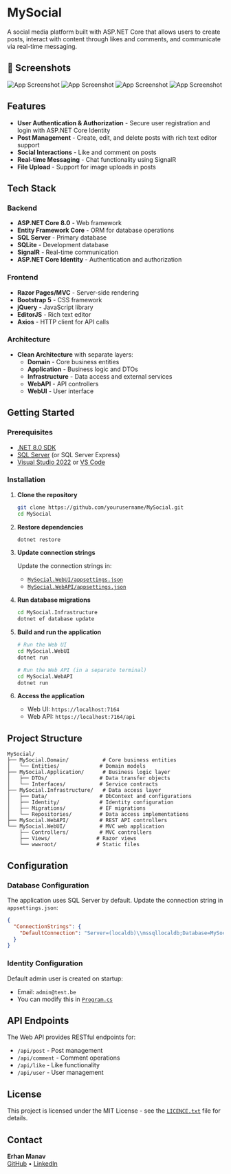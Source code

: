 # MySocial

A social media platform built with ASP.NET Core that allows users to create posts, interact with content through likes and comments, and communicate via real-time messaging.

## 📸 Screenshots

![App Screenshot](Screenshots/home.png)
![App Screenshot](Screenshots/Comment.png)
![App Screenshot](Screenshots/Chats.png)
![App Screenshot](Screenshots/Chat.png)
## Features

- **User Authentication & Authorization** - Secure user registration and login with ASP.NET Core Identity
- **Post Management** - Create, edit, and delete posts with rich text editor support
- **Social Interactions** - Like and comment on posts
- **Real-time Messaging** - Chat functionality using SignalR
- **File Upload** - Support for image uploads in posts

## Tech Stack

### Backend
- **ASP.NET Core 8.0** - Web framework
- **Entity Framework Core** - ORM for database operations
- **SQL Server** - Primary database
- **SQLite** - Development database
- **SignalR** - Real-time communication
- **ASP.NET Core Identity** - Authentication and authorization

### Frontend
- **Razor Pages/MVC** - Server-side rendering
- **Bootstrap 5** - CSS framework
- **jQuery** - JavaScript library
- **EditorJS** - Rich text editor
- **Axios** - HTTP client for API calls

### Architecture
- **Clean Architecture** with separate layers:
  - **Domain** - Core business entities
  - **Application** - Business logic and DTOs
  - **Infrastructure** - Data access and external services
  - **WebAPI** - API controllers
  - **WebUI** - User interface

## Getting Started

### Prerequisites
- [.NET 8.0 SDK](https://dotnet.microsoft.com/download/dotnet/8.0)
- [SQL Server](https://www.microsoft.com/en-us/sql-server/sql-server-downloads) (or SQL Server Express)
- [Visual Studio 2022](https://visualstudio.microsoft.com/) or [VS Code](https://code.visualstudio.com/)

### Installation

1. **Clone the repository**
   ```bash
   git clone https://github.com/yourusername/MySocial.git
   cd MySocial
   ```

2. **Restore dependencies**
   ```bash
   dotnet restore
   ```

3. **Update connection strings**
   
   Update the connection strings in:
   - [`MySocial.WebUI/appsettings.json`](MySocial/MySocial.WebUI/appsettings.json)
   - [`MySocial.WebAPI/appsettings.json`](MySocial/MySocial.WebAPI/appsettings.json)

4. **Run database migrations**
   ```bash
   cd MySocial.Infrastructure
   dotnet ef database update
   ```

5. **Build and run the application**
   ```bash
   # Run the Web UI
   cd MySocial.WebUI
   dotnet run
   
   # Run the Web API (in a separate terminal)
   cd MySocial.WebAPI
   dotnet run
   ```

6. **Access the application**
   - Web UI: `https://localhost:7164`
   - Web API: `https://localhost:7164/api`

## Project Structure

```
MySocial/
├── MySocial.Domain/           # Core business entities
│   └── Entities/             # Domain models
├── MySocial.Application/      # Business logic layer
│   ├── DTOs/                 # Data transfer objects
│   └── Interfaces/           # Service contracts
├── MySocial.Infrastructure/   # Data access layer
│   ├── Data/                 # DbContext and configurations
│   ├── Identity/             # Identity configuration
│   ├── Migrations/           # EF migrations
│   └── Repositories/         # Data access implementations
├── MySocial.WebAPI/          # REST API controllers
└── MySocial.WebUI/           # MVC web application
    ├── Controllers/          # MVC controllers
    ├── Views/               # Razor views
    └── wwwroot/             # Static files
```

## Configuration

### Database Configuration
The application uses SQL Server by default. Update the connection string in `appsettings.json`:

```json
{
  "ConnectionStrings": {
    "DefaultConnection": "Server=(localdb)\\mssqllocaldb;Database=MySocialDb;Trusted_Connection=true;MultipleActiveResultSets=true"
  }
}
```

### Identity Configuration
Default admin user is created on startup:
- Email: `admin@test.be`
- You can modify this in [`Program.cs`](MySocial/MySocial.WebUI/Program.cs)

## API Endpoints

The Web API provides RESTful endpoints for:
- `/api/post` - Post management
- `/api/comment` - Comment operations
- `/api/like` - Like functionality
- `/api/user` - User management

## License

This project is licensed under the MIT License - see the [`LICENCE.txt`](LICENCE.txt) file for details.

## Contact

**Erhan Manav**  
[GitHub](https://github.com/Erhan99) • [LinkedIn](https://www.linkedin.com/in/erhan-manav-a0257a254/)